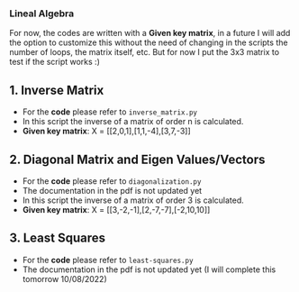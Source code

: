 ### Lineal Algebra

For now, the codes are written with a **Given key matrix**, in a future I will add the option to customize this without the need of changing in the scripts the number of loops, the matrix itself, etc. But for now I put the 3x3 matrix to test if the script works :)

## 1. Inverse Matrix

- For the **code** please refer to `inverse_matrix.py`
- In this script the inverse of a matrix of order n is calculated.
- **Given key matrix**: X = [[2,0,1],[1,1,-4],[3,7,-3]]

## 2. Diagonal Matrix and Eigen Values/Vectors

- For the **code** please refer to `diagonalization.py`
- The documentation in the pdf is not updated yet
- In this script the inverse of a matrix of order 3 is calculated.
- **Given key matrix**: X = [[3,-2,-1],[2,-7,-7],[-2,10,10]]

## 3. Least Squares

- For the **code** please refer to `least-squares.py`
- The documentation in the pdf is not updated yet (I will complete this tomorrow 10/08/2022)

